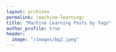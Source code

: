 ```yaml
---
layout: archives
permalink: /machine-learning/
title: "Machine Learning Posts by Tags"
author_profile: true
header:
  image: "/images/bg2.jpeg"
---
```

